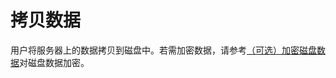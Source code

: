 # 拷贝数据<a name="ZH-CN_TOPIC_0098442992"></a>

用户将服务器上的数据拷贝到磁盘中。若需加密数据，请参考[（可选）加密磁盘数据](https://support.huaweicloud.com/usermanual-des/zh-cn_topic_0047663837.html)对磁盘数据加密。


